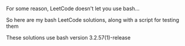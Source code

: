 For some reason, LeetCode doesn't let you use bash...

So here are my bash LeetCode solutions, along with a script for testing them

These solutions use bash version 3.2.57(1)-release




